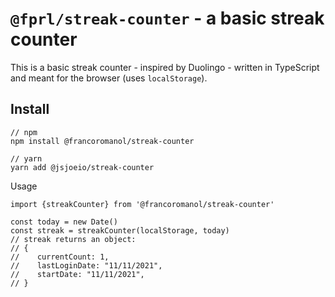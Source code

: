 # `@fprl/streak-counter` - a basic streak counter

This is a basic streak counter - inspired by Duolingo - written in TypeScript and meant for the browser (uses `localStorage`).

## Install

```
// npm
npm install @francoromanol/streak-counter

// yarn
yarn add @jsjoeio/streak-counter
```

Usage

```
import {streakCounter} from '@francoromanol/streak-counter'

const today = new Date()
const streak = streakCounter(localStorage, today)
// streak returns an object:
// {
//    currentCount: 1,
//    lastLoginDate: "11/11/2021",
//    startDate: "11/11/2021",
// }
```
